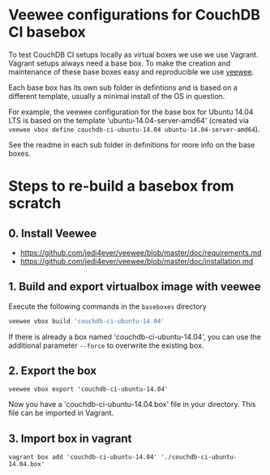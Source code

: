 Veewee configurations for CouchDB CI basebox
============================================

To test CouchDB CI setups locally as virtual boxes we use we use Vagrant. Vagrant setups always need a base box. To make the creation and maintenance of these base boxes easy and reproducible we use [veewee](https://github.com/jedi4ever/veewee).

Each base box has its own sub folder in defintions and is based on a different template, usually a minimal install of the OS in question.

For example, the veewee configuration for the base box for Ubuntu 14.04 LTS is based on the template 'ubuntu-14.04-server-amd64' (created via
`veewee vbox define couchdb-ci-ubuntu-14.04 ubuntu-14.04-server-amd64`).

See the readme in each sub folder in definitions for more info on the base boxes.

Steps to re-build a basebox from scratch
========================================

## 0. Install Veewee

* https://github.com/jedi4ever/veewee/blob/master/doc/requirements.md
* https://github.com/jedi4ever/veewee/blob/master/doc/installation.md

## 1. Build and export virtualbox image with veewee

Execute the following commands in the `baseboxes` directory
```bash
veewee vbox build 'couchdb-ci-ubuntu-14.04'
```

If there is already a box named 'couchdb-ci-ubuntu-14.04', you can use the additional parameter `--force` to overwrite the existing box.

## 2. Export the box
```
veewee vbox export 'couchdb-ci-ubuntu-14.04'
```

Now you have a 'couchdb-ci-ubuntu-14.04.box' file in your directory. This file can be imported in Vagrant.

## 3. Import box in vagrant
```
vagrant box add 'couchdb-ci-ubuntu-14.04' './couchdb-ci-ubuntu-14.04.box'
```
